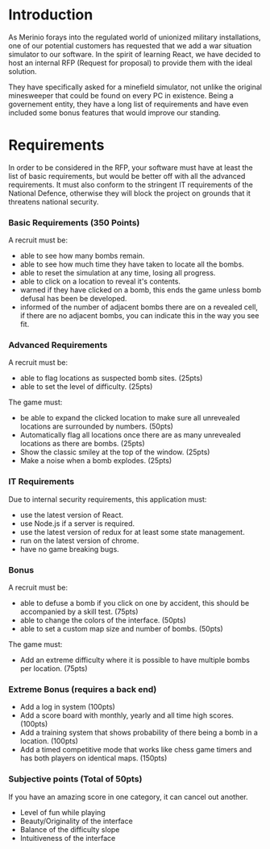 # Introduction

As Merinio forays into the regulated world of unionized military installations, one of our potential customers has requested that we add a war situation simulator to our software. In the spirit of learning React, we have decided to host an internal RFP (Request for proposal) to provide them with the ideal solution.

They have specifically asked for a minefield simulator, not unlike the original minesweeper that could be found on every PC in existence. Being a governement entity, they have a long list of requirements and have even included some bonus features that would improve our standing.

# Requirements

In order to be considered in the RFP, your software must have at least the list of basic requirements, but would be better off with all the advanced requirements. It must also conform to the stringent IT requirements of the National Defence, otherwise they will block the project on grounds that it threatens national security.

### Basic Requirements (350 Points)

A recruit must be:

- able to see how many bombs remain.
- able to see how much time they have taken to locate all the bombs.
- able to reset the simulation at any time, losing all progress.
- able to click on a location to reveal it's contents.
- warned if they have clicked on a bomb, this ends the game unless bomb defusal has been be developed.
- informed of the number of adjacent bombs there are on a revealed cell, if there are no adjacent bombs, you can indicate this in the way you see fit.

### Advanced Requirements

A recruit must be:

- able to flag locations as suspected bomb sites. (25pts)
- able to set the level of difficulty. (25pts)

The game must:

- be able to expand the clicked location to make sure all unrevealed locations are surrounded by numbers. (50pts)
- Automatically flag all locations once there are as many unrevealed locations as there are bombs. (25pts)
- Show the classic smiley at the top of the window. (25pts)
- Make a noise when a bomb explodes. (25pts)

### IT Requirements

Due to internal security requirements, this application must:

- use the latest version of React.
- use Node.js if a server is required.
- use the latest version of redux for at least some state management.
- run on the latest version of chrome.
- have no game breaking bugs.

### Bonus

A recruit must be:

- able to defuse a bomb if you click on one by accident, this should be accompanied by a skill test. (75pts)
- able to change the colors of the interface. (50pts)
- able to set a custom map size and number of bombs. (50pts)

The game must:

- Add an extreme difficulty where it is possible to have multiple bombs per location. (75pts)

### Extreme Bonus (requires a back end)

- Add a log in system (100pts)
- Add a score board with monthly, yearly and all time high scores. (100pts)
- Add a training system that shows probability of there being a bomb in a location. (100pts)
- Add a timed competitive mode that works like chess game timers and has both players on identical maps. (150pts)

### Subjective points (Total of 50pts)

If you have an amazing score in one category, it can cancel out another.

- Level of fun while playing
- Beauty/Originality of the interface
- Balance of the difficulty slope
- Intuitiveness of the interface
